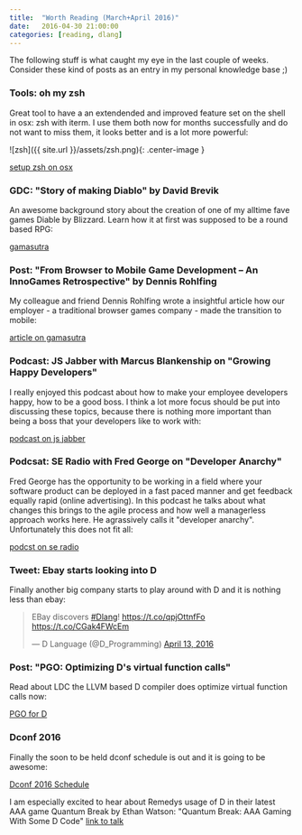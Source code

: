 ```yaml
---
title:  "Worth Reading (March+April 2016)"
date:   2016-04-30 21:00:00
categories: [reading, dlang]
---
```


The following stuff is what caught my eye in the last couple of weeks. Consider these kind of posts as an entry in my personal knowledge base ;)

### Tools: oh my zsh

Great tool to have a an extendended and improved feature set on the shell in osx: zsh with iterm. I use them both now for months successfully and do not want to miss them, it looks better and is a lot more powerful:

![zsh]({{ site.url }}/assets/zsh.png){: .center-image }

[setup zsh on osx](http://devsnaps.herokuapp.com/blog/2013/11/09/setting-up-the-terminal-for-development-in-os-x/)

### GDC: "Story of making Diablo" by David Brevik

An awesome background story about the creation of one of my alltime fave games Diable by Blizzard. Learn how it at first was supposed to be a round based RPG:

[gamasutra](http://www.gamasutra.com/view/news/268507/20_years_later_David_Brevik_shares_the_story_of_making_Diablo.php)

### Post: "From Browser to Mobile Game Development – An InnoGames Retrospective" by Dennis Rohlfing

My colleague and friend Dennis Rohlfing wrote a insightful article how our employer - a traditional browser games company - made the transition to mobile:

[article on gamasutra](http://www.gamasutra.com/blogs/DennisRohlfing/20160427/271347/From_Browser_to_Mobile_Game_Development__An_InnoGames_Retrospective.php)

### Podcast: JS Jabber with Marcus Blankenship on "Growing Happy Developers"

I really enjoyed this podcast about how to make your employee developers happy, how to be a good boss. I think a lot more focus should be put into discussing these topics, because there is nothing more important than being a boss that your developers like to work with:

[podcast on js jabber](https://devchat.tv/js-jabber/207-jsj-growing-happy-developers-with-marcus-blankenship)

### Podcsat: SE Radio with Fred George on "Developer Anarchy"

Fred George has the opportunity to be working in a field where your software product can be deployed in a fast paced manner and get feedback equally rapid (online advertising). In this podcast he talks about what changes this brings to the agile process and how well a managerless approach works here. He agrassively calls it "developer anarchy". Unfortunately this does not fit all:

[podcst on se radio](http://www.se-radio.net/2016/03/se-radio-episode-253-fred-george-on-developer-anarchy/)

### Tweet: Ebay starts looking into D

Finally another big company starts to play around with D and it is nothing less than ebay:

<blockquote class="twitter-tweet" data-partner="tweetdeck"><p lang="en" dir="ltr">EBay discovers <a href="https://twitter.com/hashtag/Dlang?src=hash">#Dlang</a>! <a href="https://t.co/qpjOttnfFo">https://t.co/qpjOttnfFo</a> <a href="https://t.co/CGak4FWcEm">https://t.co/CGak4FWcEm</a></p>&mdash; D Language (@D_Programming) <a href="https://twitter.com/D_Programming/status/720310640531808261">April 13, 2016</a></blockquote>
<script async src="//platform.twitter.com/widgets.js" charset="utf-8"></script>

### Post: "PGO: Optimizing D's virtual function calls"

Read about LDC the LLVM based D compiler does optimize virtual function calls now:

[PGO for D](https://johanengelen.github.io/ldc/2016/04/13/PGO-in-LDC-virtual-calls.html)

### Dconf 2016

Finally the soon to be held dconf schedule is out and it is going to be awesome: 

[Dconf 2016 Schedule](http://dconf.org/2016/schedule/)

I am especially excited to hear about Remedys usage of D in their latest AAA game Quantum Break by Ethan Watson: "Quantum Break: AAA Gaming With Some D Code" [link to talk](http://dconf.org/2016/talks/watson.html)
